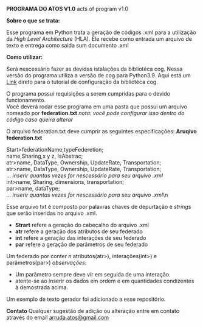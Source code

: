 **PROGRAMA DO ATOS V1.0**
acts of program v1.0


**Sobre o que se trata:**

Esse programa em Python trata a geração de códigos .xml para a utilização da _High Level Architecture_ (HLA). 
Ele recebe como entrada um arquivo de texto e entrega como saida sum documento .xml

**Como utilizar:**

Será nescessário fazer as devidas istalações da bibliotéca cog. Nessa versão do programa utiliza a versão de cog para Python3.9.
Aqui está um [Link](https://cog.readthedocs.io/en/latest/index.html#installation) direto para o tutorial de configuração da bibliotéca cog.

O programa possui requisições a serem cumpridas para o devido funcionamento.   
Você deverá rodar esse programa em uma pasta que possui um arquivo nomeado por **federation.txt**
_nota: você pode configurar isso dentro do código caso queira alterar_

O arquivo federation.txt deve cumprir as seguintes especificações:
**Aruqivo federation.txt**

Start>federationName,typeFederetion;  
name,Sharing,x y z, IsAbstrac;  
atr>name, DataType, Ownership, UpdateRate, Transportation;  
atr>name, DataType, Ownership, UpdateRate, Transportation;  
... _inserir quantas vezes for nescessário para seu arquivo .xml_  
int>name, Sharing, dimensions, transportation;  
par>name, dataType;  
... _inserir quantas vezes for nescessário para seu arquivo .xml_\n

Esse arquivo txt é composto por palavras chaves de depurtação e _strings_ que serão inseridas no arquivo .xml.

-  **Strart** refere a geração do cabeçalho do arquivo .xml
-  **atr** refere a geração dos atributos de seu federado
-  **int** refere a geração das interações de seu federado
- **par** refere a geração de parâmetros de seu federado

Um federado por conter _n_ atributos(atr>), interações(int>) e parâmetros(par>)
_observações_:
- Um parâmetro sempre deve vir em seguida de uma interação.
- atente-se ao inserir os dados em ordem e em quantidades condizentes à demostrada acima.

Um exemplo de texto gerador foi adicionado a esse repositório.

**Contato**
Qualquer sugestão de adição ou alteração entre em contato através do email arruda.atos@gmail.com



